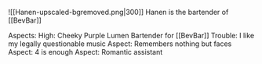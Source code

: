 ![[Hanen-upscaled-bgremoved.png|300]]
Hanen is the bartender of [[BevBar]]

Aspects:
High: Cheeky Purple Lumen Bartender for [[BevBar]]
Trouble: I like my legally questionable music
Aspect: Remembers nothing but faces
Aspect: 4 is enough
Aspect: Romantic assistant